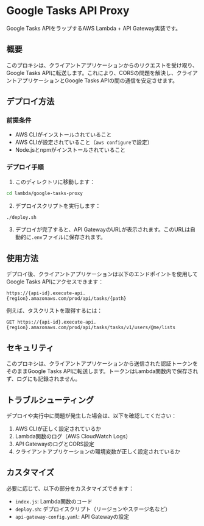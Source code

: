 # Google Tasks API Proxy

Google Tasks APIをラップするAWS Lambda + API Gateway実装です。

## 概要

このプロキシは、クライアントアプリケーションからのリクエストを受け取り、Google Tasks APIに転送します。これにより、CORSの問題を解決し、クライアントアプリケーションとGoogle Tasks APIの間の通信を安定させます。

## デプロイ方法

### 前提条件

- AWS CLIがインストールされていること
- AWS CLIが設定されていること（`aws configure`で設定）
- Node.jsとnpmがインストールされていること

### デプロイ手順

1. このディレクトリに移動します：

```bash
cd lambda/google-tasks-proxy
```

2. デプロイスクリプトを実行します：

```bash
./deploy.sh
```

3. デプロイが完了すると、API GatewayのURLが表示されます。このURLは自動的に`.env`ファイルに保存されます。

## 使用方法

デプロイ後、クライアントアプリケーションは以下のエンドポイントを使用してGoogle Tasks APIにアクセスできます：

```
https://{api-id}.execute-api.{region}.amazonaws.com/prod/api/tasks/{path}
```

例えば、タスクリストを取得するには：

```
GET https://{api-id}.execute-api.{region}.amazonaws.com/prod/api/tasks/tasks/v1/users/@me/lists
```

## セキュリティ

このプロキシは、クライアントアプリケーションから送信された認証トークンをそのままGoogle Tasks APIに転送します。トークンはLambda関数内で保存されず、ログにも記録されません。

## トラブルシューティング

デプロイや実行中に問題が発生した場合は、以下を確認してください：

1. AWS CLIが正しく設定されているか
2. Lambda関数のログ（AWS CloudWatch Logs）
3. API GatewayのログとCORS設定
4. クライアントアプリケーションの環境変数が正しく設定されているか

## カスタマイズ

必要に応じて、以下の部分をカスタマイズできます：

- `index.js`: Lambda関数のコード
- `deploy.sh`: デプロイスクリプト（リージョンやステージ名など）
- `api-gateway-config.yaml`: API Gatewayの設定
